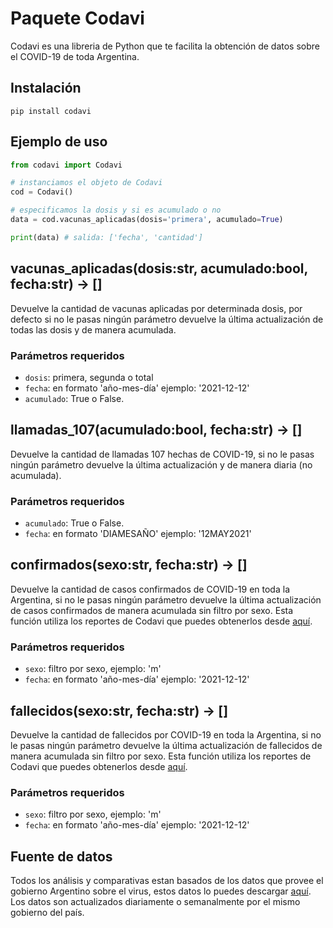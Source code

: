 # Paquete Codavi
Codavi es una libreria de Python que te facilita la obtención de datos sobre el COVID-19 de toda Argentina.

## Instalación
```
pip install codavi
```
## Ejemplo de uso
```py
from codavi import Codavi

# instanciamos el objeto de Codavi
cod = Codavi()

# especificamos la dosis y si es acumulado o no
data = cod.vacunas_aplicadas(dosis='primera', acumulado=True)

print(data) # salida: ['fecha', 'cantidad']
```

## **vacunas_aplicadas(dosis:str, acumulado:bool, fecha:str) -> []**
Devuelve la cantidad de vacunas aplicadas por determinada dosis, por defecto si no le pasas ningún parámetro devuelve la última actualización de todas las dosis y de manera acumulada.     
### Parámetros requeridos
- `dosis`: primera, segunda o total
- `fecha`: en formato 'año-mes-día' ejemplo: '2021-12-12'
- `acumulado`: True o False.

## **llamadas_107(acumulado:bool, fecha:str) -> []**
Devuelve la cantidad de llamadas 107 hechas de COVID-19, si no le pasas ningún parámetro devuelve la última actualización y de manera diaria (no acumulada).
### Parámetros requeridos
- `acumulado`: True o False.
- `fecha`: en formato 'DIAMESAÑO' ejemplo: '12MAY2021'

## **confirmados(sexo:str, fecha:str) -> []**
Devuelve la cantidad de casos confirmados de COVID-19 en toda la Argentina, si no le pasas ningún parámetro devuelve la última actualización de casos confirmados de manera acumulada sin filtro por sexo. Esta función utiliza los reportes de Codavi que puedes obtenerlos desde [aquí](https://github.com/manucabral/Codavi/tree/main/reportes).
### Parámetros requeridos
- `sexo`: filtro por sexo, ejemplo: 'm'
- `fecha`: en formato 'año-mes-día' ejemplo: '2021-12-12'

## **fallecidos(sexo:str, fecha:str) -> []**
Devuelve la cantidad de fallecidos por COVID-19 en toda la Argentina, si no le pasas ningún parámetro devuelve la última actualización de fallecidos de manera acumulada sin filtro por sexo. Esta función utiliza los reportes de Codavi que puedes obtenerlos desde [aquí](https://github.com/manucabral/Codavi/tree/main/reportes).
### Parámetros requeridos
- `sexo`: filtro por sexo, ejemplo: 'm'
- `fecha`: en formato 'año-mes-día' ejemplo: '2021-12-12'

## Fuente de datos
Todos los análisis y comparativas estan basados de los datos que provee el gobierno Argentino sobre el virus, estos datos lo puedes descargar [aquí](https://datos.gob.ar/dataset/salud-vacunas-contra-covid-19-dosis-aplicadas-republica-argentina---registro-desagregado).
Los datos son actualizados diariamente o semanalmente por el mismo gobierno del país.